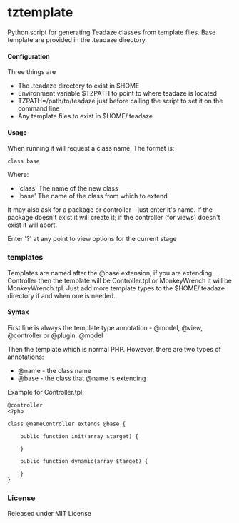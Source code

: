 # tztemplate

Python script for generating Teadaze classes from template files. Base template are provided in the .teadaze directory.

#### Configuration
Three things are
* The .teadaze directory to exist in $HOME
* Environment variable $TZPATH to point to where teadaze is located
* TZPATH=/path/to/teadaze just before calling the script to set it on the command line
* Any template files to exist in $HOME/.teadaze

#### Usage

When running it will request a class name. The format is:

`class base`

Where:
* 'class'	The name of the new class
* 'base'	The name of the class from which to extend

It may also ask for a package or controller - just enter it's name. If the package doesn't exist it will create it; if the controller (for views) doesn't exist it will abort.

Enter '?' at any point to view options for the current stage

### templates

Templates are named after the @base extension; if you are extending Controller then the template will be Controller.tpl or MonkeyWrench it will be MonkeyWrench.tpl. Just add more template types to the $HOME/.teadaze directory if and when one is needed.


#### Syntax
First line is always the template type annotation - @model, @view, @controller or @plugin:
@model

Then the template which is normal PHP. However, there are two types of annotations:
* @name - the class name
* @base - the class that @name is extending

Example for Controller.tpl:

```
@controller
<?php

class @nameController extends @base {

	public function init(array $target) {
		
	}

	public function dynamic(array $target) {
		
	}
}
```

### License

Released under MIT License
